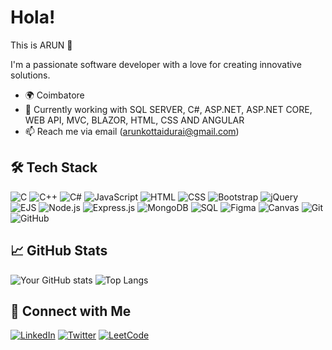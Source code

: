 # Hola! 

This is ARUN 👋

I'm a passionate software developer with a love for creating innovative solutions.




- 🌍 Coimbatore
- 🌱 Currently working with SQL SERVER, C#, ASP.NET, ASP.NET CORE, WEB API, MVC, BLAZOR, HTML, CSS AND ANGULAR
- 📫 Reach me via email (arunkottaidurai@gmail.com)
  

## 🛠️ Tech Stack

![C](https://img.shields.io/badge/C-A8B9CC?style=for-the-badge&logo=c&logoColor=white)
![C++](https://img.shields.io/badge/C++-00599C?style=for-the-badge&logo=cplusplus&logoColor=white)
![C#](https://img.shields.io/badge/C%23-239120?style=for-the-badge&logo=csharp&logoColor=white)
![JavaScript](https://img.shields.io/badge/JavaScript-F7DF1E?style=for-the-badge&logo=javascript&logoColor=black)
![HTML](https://img.shields.io/badge/HTML5-E34F26?style=for-the-badge&logo=html5&logoColor=white)
![CSS](https://img.shields.io/badge/CSS3-1572B6?style=for-the-badge&logo=css3&logoColor=white)
![Bootstrap](https://img.shields.io/badge/Bootstrap-563D7C?style=for-the-badge&logo=bootstrap&logoColor=white)
![jQuery](https://img.shields.io/badge/jQuery-0769AD?style=for-the-badge&logo=jquery&logoColor=white)
![EJS](https://img.shields.io/badge/EJS-8A2BE2?style=for-the-badge&logo=ejs&logoColor=white)
![Node.js](https://img.shields.io/badge/Node.js-339933?style=for-the-badge&logo=nodedotjs&logoColor=white)
![Express.js](https://img.shields.io/badge/Express.js-000000?style=for-the-badge&logo=express&logoColor=white)
![MongoDB](https://img.shields.io/badge/MongoDB-47A248?style=for-the-badge&logo=mongodb&logoColor=white)
![SQL](https://img.shields.io/badge/SQL-4479A1?style=for-the-badge&logo=sql&logoColor=white)
![Figma](https://img.shields.io/badge/Figma-F24E1E?style=for-the-badge&logo=figma&logoColor=white)
![Canvas](https://img.shields.io/badge/Canvas-FF7139?style=for-the-badge&logo=canvas&logoColor=white)
![Git](https://img.shields.io/badge/Git-F05032?style=for-the-badge&logo=git&logoColor=white)
![GitHub](https://img.shields.io/badge/GitHub-181717?style=for-the-badge&logo=github&logoColor=white)


## 📈 GitHub Stats

![Your GitHub stats](https://github-readme-stats.vercel.app/api?username=ARUN-DURAI&show_icons=true&theme=radical)
![Top Langs](https://github-readme-stats.vercel.app/api/top-langs/?username=ARUN-DURAI&layout=compact&theme=radical)


## 🤝 Connect with Me

[![LinkedIn](https://img.shields.io/badge/LinkedIn-blue?style=for-the-badge&logo=linkedin&logoColor=white)](https://www.linkedin.com/in/arun-kottaidurai-387927210/)
[![Twitter](https://img.shields.io/badge/Twitter-1DA1F2?style=for-the-badge&logo=twitter&logoColor=white)](https://twitter.com/yourprofile)
[![LeetCode](https://img.shields.io/badge/LeetCode-FFA116?style=for-the-badge&logo=leetcode&logoColor=black)](https://leetcode.com/u/arun_durai)












